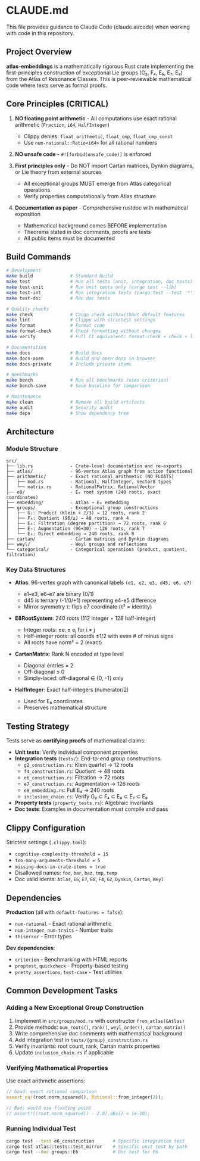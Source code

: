 # CLAUDE.md

This file provides guidance to Claude Code (claude.ai/code) when working with code in this repository.

## Project Overview

**atlas-embeddings** is a mathematically rigorous Rust crate implementing the first-principles construction of exceptional Lie groups (G₂, F₄, E₆, E₇, E₈) from the Atlas of Resonance Classes. This is peer-reviewable mathematical code where tests serve as formal proofs.

## Core Principles (CRITICAL)

1. **NO floating point arithmetic** - All computations use exact rational arithmetic (`Fraction`, `i64`, `HalfInteger`)
   - Clippy denies: `float_arithmetic`, `float_cmp`, `float_cmp_const`
   - Use `num-rational::Ratio<i64>` for all rational numbers

2. **NO unsafe code** - `#![forbid(unsafe_code)]` is enforced

3. **First principles only** - Do NOT import Cartan matrices, Dynkin diagrams, or Lie theory from external sources
   - All exceptional groups MUST emerge from Atlas categorical operations
   - Verify properties computationally from Atlas structure

4. **Documentation as paper** - Comprehensive rustdoc with mathematical exposition
   - Mathematical background comes BEFORE implementation
   - Theorems stated in doc comments, proofs are tests
   - All public items must be documented

## Build Commands

```bash
# Development
make build              # Standard build
make test               # Run all tests (unit, integration, doc tests)
make test-unit          # Run unit tests only (cargo test --lib)
make test-int           # Run integration tests (cargo test --test '*')
make test-doc           # Run doc tests

# Quality checks
make check              # Cargo check with/without default features
make lint               # Clippy with strictest settings
make format             # Format code
make format-check       # Check formatting without changes
make verify             # Full CI equivalent: format-check + check + lint + test + docs

# Documentation
make docs               # Build docs
make docs-open          # Build and open docs in browser
make docs-private       # Include private items

# Benchmarks
make bench              # Run all benchmarks (uses criterion)
make bench-save         # Save baseline for comparison

# Maintenance
make clean              # Remove all build artifacts
make audit              # Security audit
make deps               # Show dependency tree
```

## Architecture

### Module Structure

```
src/
├── lib.rs              - Crate-level documentation and re-exports
├── atlas/              - 96-vertex Atlas graph from action functional
├── arithmetic/         - Exact rational arithmetic (NO FLOATS)
│   ├── mod.rs          - Rational, HalfInteger, Vector8 types
│   └── matrix.rs       - RationalMatrix, RationalVector
├── e8/                 - E₈ root system (240 roots, exact coordinates)
├── embedding/          - Atlas → E₈ embedding
├── groups/             - Exceptional group constructions
│   ├── G₂: Product (Klein × ℤ/3) → 12 roots, rank 2
│   ├── F₄: Quotient (96/±) → 48 roots, rank 4
│   ├── E₆: Filtration (degree partition) → 72 roots, rank 6
│   ├── E₇: Augmentation (96+30) → 126 roots, rank 7
│   └── E₈: Direct embedding → 240 roots, rank 8
├── cartan/             - Cartan matrices and Dynkin diagrams
├── weyl/               - Weyl groups and reflections
└── categorical/        - Categorical operations (product, quotient, filtration)
```

### Key Data Structures

- **Atlas**: 96-vertex graph with canonical labels `(e1, e2, e3, d45, e6, e7)`
  - e1-e3, e6-e7 are binary (0/1)
  - d45 is ternary (-1/0/+1) representing e4-e5 difference
  - Mirror symmetry τ: flips e7 coordinate (τ² = identity)

- **E8RootSystem**: 240 roots (112 integer + 128 half-integer)
  - Integer roots: ±eᵢ ± eⱼ for i ≠ j
  - Half-integer roots: all coords ±1/2 with even # of minus signs
  - All roots have norm² = 2 (exact)

- **CartanMatrix<N>**: Rank N encoded at type level
  - Diagonal entries = 2
  - Off-diagonal ≤ 0
  - Simply-laced: off-diagonal ∈ {0, -1} only

- **HalfInteger**: Exact half-integers (numerator/2)
  - Used for E₈ coordinates
  - Preserves mathematical structure

## Testing Strategy

Tests serve as **certifying proofs** of mathematical claims:

- **Unit tests**: Verify individual component properties
- **Integration tests** (`tests/`): End-to-end group constructions
  - `g2_construction.rs`: Klein quartet → 12 roots
  - `f4_construction.rs`: Quotient → 48 roots
  - `e6_construction.rs`: Filtration → 72 roots
  - `e7_construction.rs`: Augmentation → 126 roots
  - `e8_embedding.rs`: Full E₈ → 240 roots
  - `inclusion_chain.rs`: Verify G₂ ⊂ F₄ ⊂ E₆ ⊂ E₇ ⊂ E₈
- **Property tests** (`property_tests.rs`): Algebraic invariants
- **Doc tests**: Examples in documentation must compile and pass

## Clippy Configuration

Strictest settings (`.clippy.toml`):
- `cognitive-complexity-threshold = 15`
- `too-many-arguments-threshold = 5`
- `missing-docs-in-crate-items = true`
- Disallowed names: `foo`, `bar`, `baz`, `tmp`, `temp`
- Doc valid idents: `Atlas`, `E6`, `E7`, `E8`, `F4`, `G2`, `Dynkin`, `Cartan`, `Weyl`

## Dependencies

**Production** (all with `default-features = false`):
- `num-rational` - Exact rational arithmetic
- `num-integer`, `num-traits` - Number traits
- `thiserror` - Error types

**Dev dependencies**:
- `criterion` - Benchmarking with HTML reports
- `proptest`, `quickcheck` - Property-based testing
- `pretty_assertions`, `test-case` - Test utilities

## Common Development Tasks

### Adding a New Exceptional Group Construction

1. Implement in `src/groups/mod.rs` with constructor `from_atlas(&Atlas)`
2. Provide methods: `num_roots()`, `rank()`, `weyl_order()`, `cartan_matrix()`
3. Write comprehensive doc comments with mathematical background
4. Add integration test in `tests/{group}_construction.rs`
5. Verify invariants: root count, rank, Cartan matrix properties
6. Update `inclusion_chain.rs` if applicable

### Verifying Mathematical Properties

Use exact arithmetic assertions:
```rust
// Good: exact rational comparison
assert_eq!(root.norm_squared(), Rational::from_integer(2));

// Bad: would use floating point
// assert!((root.norm_squared() - 2.0).abs() < 1e-10);
```

### Running Individual Test

```bash
cargo test --test e6_construction       # Specific integration test
cargo test atlas::tests::test_mirror    # Specific unit test by path
cargo test --doc groups::E6             # Doc test for E6
```
